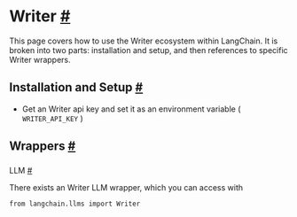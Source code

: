


 Writer
 [#](#writer "Permalink to this headline")
===================================================



 This page covers how to use the Writer ecosystem within LangChain.
It is broken into two parts: installation and setup, and then references to specific Writer wrappers.
 




 Installation and Setup
 [#](#installation-and-setup "Permalink to this headline")
-----------------------------------------------------------------------------------


* Get an Writer api key and set it as an environment variable (
 `WRITER_API_KEY`
 )





 Wrappers
 [#](#wrappers "Permalink to this headline")
-------------------------------------------------------



### 
 LLM
 [#](#llm "Permalink to this headline")



 There exists an Writer LLM wrapper, which you can access with
 





```
from langchain.llms import Writer

```







